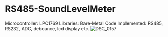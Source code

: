 # RS485-SoundLevelMeter
Microcontroller: LPC1769
Libraries: Bare-Metal Code 
Implemented: RS485, RS232, ADC, debounce, lcd display etc.
![DSC_0157](https://user-images.githubusercontent.com/117228370/230679732-be9da2af-40c8-44f6-8c16-d810022ac609.JPG)
